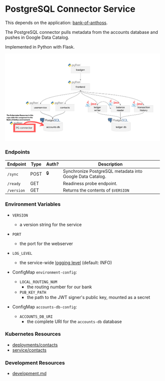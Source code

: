 # PostgreSQL Connector Service

This depends on the application: [bank-of-anthoss](https://github.com/GoogleCloudPlatform/bank-of-anthos).

The PostgreSQL connector pulls metadata from the accounts database and pushes in Google Data Catalog.

Implemented in Python with Flask.

![Architecture Diagram](./docs/architecture.png)

### Endpoints

| Endpoint                | Type  | Auth? | Description                                                        |
| ----------------------- | ----- | ----- | ------------------------------------------------------------------ |
| `/sync`                 | POST  | 🔒    |  Synchronize PostgreSQL metadata into Google Data Catalog.         |
| `/ready`                | GET   |       |  Readiness probe endpoint.                                         |
| `/version`              | GET   |       |  Returns the contents of `$VERSION`                                |


### Environment Variables

- `VERSION`
  - a version string for the service
- `PORT`
  - the port for the webserver
- `LOG_LEVEL`
  - the service-wide [logging level](https://docs.python.org/3/library/logging.html#levels) (default: INFO)

- ConfigMap `environment-config`:
  - `LOCAL_ROUTING_NUM`
    - the routing number for our bank
  - `PUB_KEY_PATH`
    - the path to the JWT signer's public key, mounted as a secret

- ConfigMap `accounts-db-config`:
  - `ACCOUNTS_DB_URI`
    - the complete URI for the `accounts-db` database

### Kubernetes Resources

- [deployments/contacts](/kubernetes-manifests/contacts.yaml)
- [service/contacts](/kubernetes-manifests/contacts.yaml)

### Development Resources

- [development.md](development.md)
